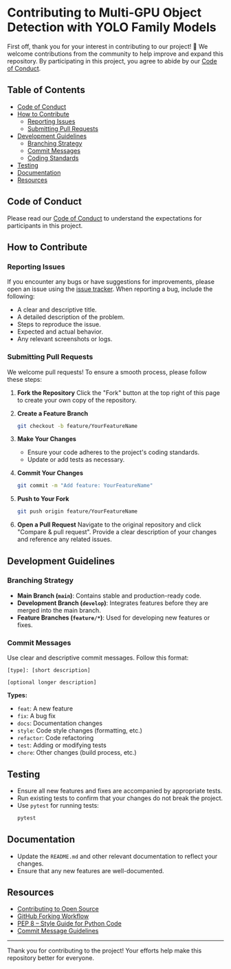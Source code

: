 # Contributing to Multi-GPU Object Detection with YOLO Family Models

First off, thank you for your interest in contributing to our project! 🎉 We welcome contributions from the community to help improve and expand this repository. By participating in this project, you agree to abide by our [Code of Conduct](#code-of-conduct).

## Table of Contents

- [Code of Conduct](#code-of-conduct)
- [How to Contribute](#how-to-contribute)
  - [Reporting Issues](#reporting-issues)
  - [Submitting Pull Requests](#submitting-pull-requests)
- [Development Guidelines](#development-guidelines)
  - [Branching Strategy](#branching-strategy)
  - [Commit Messages](#commit-messages)
  - [Coding Standards](#coding-standards)
- [Testing](#testing)
- [Documentation](#documentation)
- [Resources](#resources)

## Code of Conduct

Please read our [Code of Conduct](CODE_OF_CONDUCT.md) to understand the expectations for participants in this project.

## How to Contribute

### Reporting Issues

If you encounter any bugs or have suggestions for improvements, please open an issue using the [issue tracker](https://github.com/memari-majid/Multi-GPU-Object-Detection/issues). When reporting a bug, include the following:

- A clear and descriptive title.
- A detailed description of the problem.
- Steps to reproduce the issue.
- Expected and actual behavior.
- Any relevant screenshots or logs.

### Submitting Pull Requests

We welcome pull requests! To ensure a smooth process, please follow these steps:

1. **Fork the Repository**
   Click the "Fork" button at the top right of this page to create your own copy of the repository.

2. **Create a Feature Branch**
   ```bash
   git checkout -b feature/YourFeatureName
   ```

3. **Make Your Changes**
   - Ensure your code adheres to the project's coding standards.
   - Update or add tests as necessary.

4. **Commit Your Changes**
   ```bash
   git commit -m "Add feature: YourFeatureName"
   ```

5. **Push to Your Fork**
   ```bash
   git push origin feature/YourFeatureName
   ```

6. **Open a Pull Request**
   Navigate to the original repository and click "Compare & pull request". Provide a clear description of your changes and reference any related issues.

## Development Guidelines

### Branching Strategy

- **Main Branch (`main`)**: Contains stable and production-ready code.
- **Development Branch (`develop`)**: Integrates features before they are merged into the main branch.
- **Feature Branches (`feature/*`)**: Used for developing new features or fixes.

### Commit Messages

Use clear and descriptive commit messages. Follow this format:

```
[type]: [short description]

[optional longer description]
```

**Types:**
- `feat`: A new feature
- `fix`: A bug fix
- `docs`: Documentation changes
- `style`: Code style changes (formatting, etc.)
- `refactor`: Code refactoring
- `test`: Adding or modifying tests
- `chore`: Other changes (build process, etc.)

## Testing

- Ensure all new features and fixes are accompanied by appropriate tests.
- Run existing tests to confirm that your changes do not break the project.
- Use `pytest` for running tests:
  ```bash
  pytest
  ```

## Documentation

- Update the `README.md` and other relevant documentation to reflect your changes.
- Ensure that any new features are well-documented.

## Resources

- [Contributing to Open Source](https://opensource.guide/how-to-contribute/)
- [GitHub Forking Workflow](https://guides.github.com/introduction/flow/)
- [PEP 8 – Style Guide for Python Code](https://www.python.org/dev/peps/pep-0008/)
- [Commit Message Guidelines](https://www.conventionalcommits.org/en/v1.0.0/)

---

Thank you for contributing to the project! Your efforts help make this repository better for everyone. 